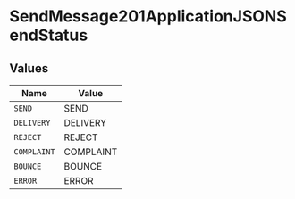 # SendMessage201ApplicationJSONSendStatus


## Values

| Name        | Value       |
| ----------- | ----------- |
| `SEND`      | SEND        |
| `DELIVERY`  | DELIVERY    |
| `REJECT`    | REJECT      |
| `COMPLAINT` | COMPLAINT   |
| `BOUNCE`    | BOUNCE      |
| `ERROR`     | ERROR       |